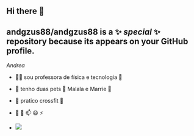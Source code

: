 ## Hi there 🌻


## **andgzus88/andgzus88** is a ✨ _special_ ✨ repository because its appears on your GitHub profile.

 _Andrea_

- 👩‍🏫 sou professora de física e tecnologia 🔭 
- 🌱 tenho duas pets 🐶 Malala e Marrie 💝
- 👯 pratico crossfit 🏅
- 🤔 💬 📫 😄 ⚡
  
- ![](https://media.tenor.com/pUxf0cC-NKIAAAAM/teacher-barbie.gif)

